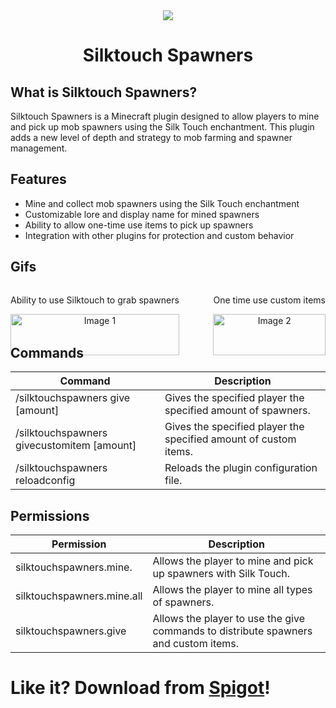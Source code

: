 <div align="center">
<img src="https://static.wikia.nocookie.net/minecraft_gamepedia/images/c/cf/Spawner_with_fire.png">
<h1>Silktouch Spawners</h1>
</div>

## What is Silktouch Spawners?
Silktouch Spawners is a Minecraft plugin designed to allow players to mine and pick up
mob spawners using the Silk Touch enchantment. This plugin adds a new level of depth and
strategy to mob farming and spawner management.

## Features

- Mine and collect mob spawners using the Silk Touch enchantment
- Customizable lore and display name for mined spawners
- Ability to allow one-time use items to pick up spawners
- Integration with other plugins for protection and custom behavior

## Gifs

<div style="display: flex; justify-content: space-between;">
    <div style="text-align: center; margin-right: 10px;">
        <p>Ability to use Silktouch to grab spawners</p>
        <img src="https://imgur.com/Ud8aFwK.gif" alt="Image 1" style="width: 100%;">
    </div>
    <div style="text-align: center;">
        <p>One time use custom items</p>
        <img src="https://i.imgur.com/BgfaEQi.gif" alt="Image 2" style="width: 100%;">
    </div>
</div>

## Commands

| Command                                                         | Description                                                      |
|-----------------------------------------------------------------|------------------------------------------------------------------|
| /silktouchspawners give <player> <spawner type> [amount]        | Gives the specified player the specified amount of spawners.     |
| /silktouchspawners givecustomitem <player> <item name> [amount] | Gives the specified player the specified amount of custom items. |
| /silktouchspawners reloadconfig                                 | Reloads the plugin configuration file.                           |

## Permissions

| Permission                      | Description                                                                         |
|---------------------------------|-------------------------------------------------------------------------------------|
| silktouchspawners.mine.<entity> | Allows the player to mine and pick up spawners with Silk Touch.                     |
| silktouchspawners.mine.all      | Allows the player to mine all types of spawners.                                    |
| silktouchspawners.give          | Allows the player to use the give commands to distribute spawners and custom items. |

# Like it? Download from [Spigot](https://www.spigotmc.org/resources/silktouchspawners-1-20.117535/)!